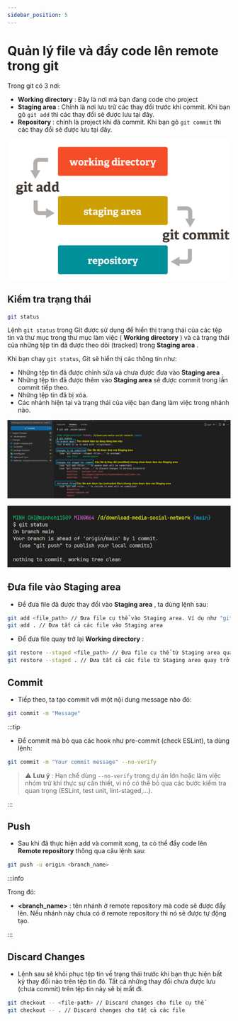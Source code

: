 ```yaml
---
sidebar_position: 5
---
```


# Quản lý file và đẩy code lên remote trong git

Trong git có 3 nơi:

- **Working directory** : Đây là nơi mà bạn đang code cho project
- **Staging area** : Chính là nơi lưu trữ các thay đổi trước khi commit. Khi bạn gõ `git add` thì các thay đổi sẽ được lưu tại đây.
- **Repository** : chính là project khi đã commit. Khi bạn gõ `git commit` thì các thay đổi sẽ được lưu tại đây.

![1696263725781](image/files-management-and-push-code/1696263725781.png)

## Kiểm tra trạng thái

```bash
git status
```

Lệnh `git status` trong Git được sử dụng để hiển thị trạng thái của các tệp tin và thư mục trong thư mục làm việc ( **Working directory** ) và cả trạng thái của những tệp tin đã được theo dõi (tracked) trong **Staging area** .

Khi bạn chạy `git status`, Git sẽ hiển thị các thông tin như:

- Những tệp tin đã được chỉnh sửa và chưa được đưa vào **Staging area** .
- Những tệp tin đã được thêm vào **Staging area** sẽ được commit trong lần commit tiếp theo.
- Những tệp tin đã bị xóa.
- Các nhánh hiện tại và trạng thái của việc bạn đang làm việc trong nhánh nào.

![1696263776526](image/files-management-and-push-code/1696263776526.png "Trạng thái các file thay đổi")

![1696263788123](image/files-management-and-push-code/1696263788123.png "Thông báo trạng thái hiện tại là đã commit nhưng chưa push lên remote")

## Đưa file vào Staging area

- Để đưa file đã được thay đổi vào **Staging area** , ta dùng lệnh sau:

```bash
git add <file_path> // Đưa file cụ thể vào Staging area. Ví dụ như "git add src/App.tsx"
git add . // Đưa tất cả các file vào Staging area
```

- Để đưa file quay trở lại **Working directory** :

```bash
git restore --staged <file_path> // Đưa file cụ thể từ Staging area quay trở lại Working directory
git restore --staged . // Đưa tất cả các file từ Staging area quay trở lại Working directory
```

## Commit

- Tiếp theo, ta tạo commit với một nội dung message nào đó:

```bash
git commit -m "Message"
```

:::tip

- Để commit mà bỏ qua các hook như pre-commit (check ESLint), ta dùng lệnh:

```bash
git commit -m "Your commit message" --no-verify
```

> ⚠️ **Lưu ý** : Hạn chế dùng `--no-verify` trong dự án lớn hoặc làm việc nhóm trừ khi thực sự cần thiết, vì nó có thể bỏ qua các bước kiểm tra quan trọng (ESLint, test unit, lint-staged,...).

:::

## Push

- Sau khi đã thực hiện add và commit xong, ta có thể đẩy code lên **Remote repository** thông qua câu lệnh sau:

```bash
git push -u origin <branch_name>
```

:::info

Trong đó:

- **\<branch_name\>** : tên nhánh ở remote repository mà code sẽ được đẩy lên. Nếu nhánh này chưa có ở remote repository thì nó sẽ được tự động tạo.

:::

## Discard Changes

- Lệnh sau sẽ khôi phục tệp tin về trạng thái trước khi bạn thực hiện bất kỳ thay đổi nào trên tệp tin đó. Tất cả những thay đổi chưa được lưu (chưa commit) trên tệp tin này sẽ bị mất đi.

```bash
git checkout -- <file-path> // Discard changes cho file cụ thể
git checkout -- . // Discard changes cho tất cả các file
```
